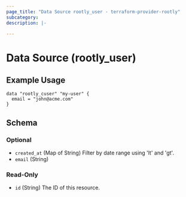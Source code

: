 ```yaml
---
page_title: "Data Source rootly_user - terraform-provider-rootly"
subcategory:
description: |-
    
---
```


# Data Source (rootly_user)



## Example Usage

```shell
data "rootly_cuser" "my-user" {
  email = "john@acme.com"
}
```

<!-- schema generated by tfplugindocs -->
## Schema

### Optional

- `created_at` (Map of String) Filter by date range using 'lt' and 'gt'.
- `email` (String)

### Read-Only

- `id` (String) The ID of this resource.
